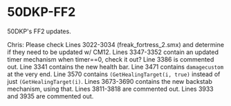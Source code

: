 50DKP-FF2
=========

50DKP's FF2 updates.

Chris:  Please check Lines 3022-3034 (freak_fortress_2.smx) and determine if they need to be updated w/ CM12.
Lines 3347-3352 contain an updated timer mechanism when timer==0, check it out?
Line 3386 is commented out.
Line 3341 contains the new health bar.
Line 3471 contains `damagecustom` at the very end.
Line 3570 contains `(GetHealingTarget(i, true)` instead of just `(GetHealingTarget(i)`.
Lines 3673-3690 contains the new backstab mechanism, using that.
Lines 3811-3818 are commented out.
Lines 3933 and 3935 are commented out.